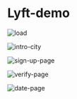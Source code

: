 **Lyft-demo**
===========

![load](http://1.1m.yt/_cnUkft.png)

![intro-city](http://2.1m.yt/9ku-hWn.png)

![sign-up-page](http://1.1m.yt/yabQnvm.png)

![verify-page](http://4.1m.yt/3rpaaey.png)

![date-page](http://4.1m.yt/LU5DyL2.png)